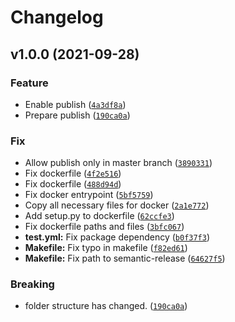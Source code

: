 # Changelog

<!--next-version-placeholder-->

## v1.0.0 (2021-09-28)
### Feature
* Enable publish ([`4a3df8a`](https://github.com/oikarinen-fs/flaky-tests-detection/commit/4a3df8a03938128782e4ab3ffb70281cbe10cb22))
* Prepare publish ([`190ca0a`](https://github.com/oikarinen-fs/flaky-tests-detection/commit/190ca0afb8dcd3b6a04eab0230ea1eae14c3671d))

### Fix
* Allow publish only in master branch ([`3890331`](https://github.com/oikarinen-fs/flaky-tests-detection/commit/3890331176294df3cd967e0da36e16131742dda5))
* Fix dockerfile ([`4f2e516`](https://github.com/oikarinen-fs/flaky-tests-detection/commit/4f2e5161f93ea050179b3a307c8b22869d953d9a))
* Fix dockerfile ([`488d94d`](https://github.com/oikarinen-fs/flaky-tests-detection/commit/488d94d07db6e98341fca3d25ea82cd9feb117e3))
* Fix docker entrypoint ([`5bf5759`](https://github.com/oikarinen-fs/flaky-tests-detection/commit/5bf575932758c599b11abd2915aabcf4316dc094))
* Copy all necessary files for docker ([`2a1e772`](https://github.com/oikarinen-fs/flaky-tests-detection/commit/2a1e772f41597a89f1589b09082aff6a218a54d1))
* Add setup.py to dockerfile ([`62ccfe3`](https://github.com/oikarinen-fs/flaky-tests-detection/commit/62ccfe368f2aeb3f55994c52586d34ccbd21e006))
* Fix dockerfile paths and files ([`3bfc067`](https://github.com/oikarinen-fs/flaky-tests-detection/commit/3bfc067cee7fa6e2499959c6530b5e1b487a6d75))
* **test.yml:** Fix package dependency ([`b0f37f3`](https://github.com/oikarinen-fs/flaky-tests-detection/commit/b0f37f37e9cd6a8dcd801b8996c54028612c0d25))
* **Makefile:** Fix typo in makefile ([`f82ed61`](https://github.com/oikarinen-fs/flaky-tests-detection/commit/f82ed614205af2bdedefa59a1464b41a5786708b))
* **Makefile:** Fix path to semantic-release ([`64627f5`](https://github.com/oikarinen-fs/flaky-tests-detection/commit/64627f5118a364167fba5e8b088812f970038c12))

### Breaking
* folder structure has changed.  ([`190ca0a`](https://github.com/oikarinen-fs/flaky-tests-detection/commit/190ca0afb8dcd3b6a04eab0230ea1eae14c3671d))
